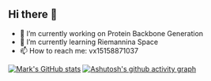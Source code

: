 ## Hi there 👋



- 🔭 I’m currently working on Protein Backbone Generation
- 🌱 I’m currently learning Riemannina Space
- 📫 How to reach me: vx15158871037

[![Mark's GitHub stats](https://github-readme-stats.vercel.app/api?username=AMark-CS)](https://github.com/anuraghazra/github-readme-stats)
[![Ashutosh's github activity graph](https://github-readme-activity-graph.vercel.app/graph?username=AMark-CS)](https://github.com/ashutosh00710/github-readme-activity-graph)
